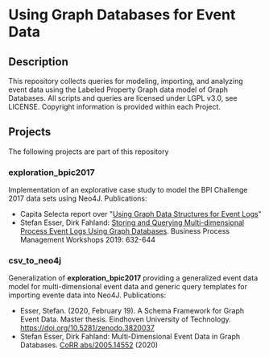 # Using Graph Databases for Event Data

## Description
This repository collects queries for modeling, importing, and analyzing event data using the Labeled Property Graph data model of Graph Databases. All scripts and queries are licensed under LGPL v3.0, see LICENSE. Copyright information is provided within each Project.

## Projects
The following projects are part of this repository

### exploration_bpic2017
Implementation of an explorative case study to model the BPI Challenge 2017 data sets using Neo4J. Publications:
- Capita Selecta report over "[Using Graph Data Structures for Event Logs](https://doi.org/10.5281/zenodo.3333831)" 
- Stefan Esser, Dirk Fahland: [Storing and Querying Multi-dimensional Process Event Logs Using Graph Databases](https://doi.org/10.1007/978-3-030-37453-2_51). Business Process Management Workshops 2019: 632-644

### csv_to_neo4j
Generalization of **exploration_bpic2017** providing a generalized event data model for multi-dimensional event data and generic query templates for importing evente data into Neo4J. Publications:
- Esser, Stefan. (2020, February 19). A Schema Framework for Graph Event Data. Master thesis. Eindhoven University of Technology. https://doi.org/10.5281/zenodo.3820037
- Stefan Esser, Dirk Fahland: Multi-Dimensional Event Data in Graph Databases. [CoRR abs/2005.14552](https://arxiv.org/abs/2005.14552) (2020)
